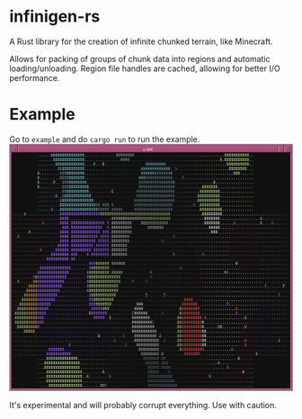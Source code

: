 # infinigen-rs
A Rust library for the creation of infinite chunked terrain, like Minecraft.

Allows for packing of groups of chunk data into regions and automatic loading/unloading. Region file handles are cached, allowing for better I/O performance.

# Example
Go to `example` and do `cargo run` to run the example.
![Screenshot](/example/scrot.png)

It's experimental and will probably corrupt everything. Use with caution.

